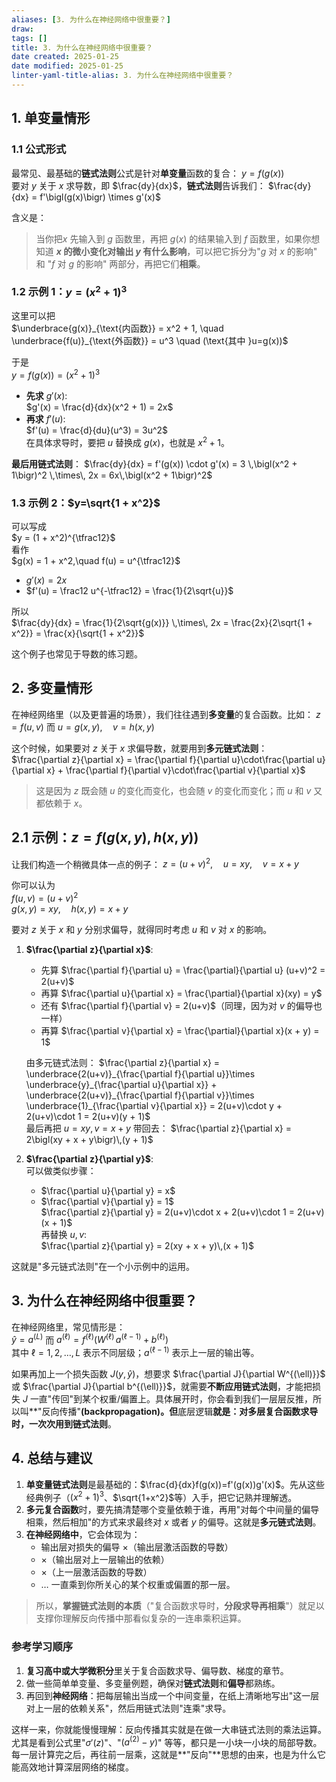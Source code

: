 ```yaml
---
aliases: [3. 为什么在神经网络中很重要？]
draw:
tags: []
title: 3. 为什么在神经网络中很重要？
date created: 2025-01-25
date modified: 2025-01-25
linter-yaml-title-alias: 3. 为什么在神经网络中很重要？
---
```


## 1. 单变量情形

### 1.1 公式形式

最常见、最基础的**链式法则**公式是针对**单变量**函数的复合：
$y = f\bigl(g(x)\bigr)$  
要对 $y$ 关于 $x$ 求导数，即 $\frac{dy}{dx}$，**链式法则**告诉我们：
$\frac{dy}{dx} = f'\bigl(g(x)\bigr) \times g'(x)$

含义是：

> 当你把$x$ 先输入到 $g$ 函数里，再把 $g(x)$ 的结果输入到 $f$ 函数里，如果你想知道 **$x$ 的微小变化对输出 $y$ 有什么影响**，可以把它拆分为"$g$ 对 $x$ 的影响" 和 "$f$ 对 $g$ 的影响" 两部分，再把它们**相乘**。

### 1.2 示例 1：$y=(x^2+1)^3$

这里可以把  
$\underbrace{g(x)}_{\text{内函数}} = x^2 + 1, \quad \underbrace{f(u)}_{\text{外函数}} = u^3 \quad (\text{其中 }u=g(x))$

于是  
$y = f\bigl(g(x)\bigr) = (x^2 + 1)^3$

- **先求** $g'(x)$:  
  $g'(x) = \frac{d}{dx}(x^2 + 1) = 2x$
- **再求** $f'(u)$:  
  $f'(u) = \frac{d}{du}(u^3) = 3u^2$  
  在具体求导时，要把 $u$ 替换成 $g(x)$，也就是 $x^2+1$。

**最后用链式法则**：
$\frac{dy}{dx} = f'(g(x)) \cdot g'(x) = 3 \,\bigl(x^2 + 1\bigr)^2 \,\times\, 2x = 6x\,\bigl(x^2 + 1\bigr)^2$

### 1.3 示例 2：$y=\sqrt{1 + x^2}$

可以写成  
$y = (1 + x^2)^{\tfrac12}$  
看作  
$g(x) = 1 + x^2,\quad f(u) = u^{\tfrac12}$

- $g'(x) = 2x$  
- $f'(u) = \frac12 u^{-\tfrac12} = \frac{1}{2\sqrt{u}}$

所以  
$\frac{dy}{dx} = \frac{1}{2\sqrt{g(x)}} \,\times\, 2x = \frac{2x}{2\sqrt{1 + x^2}} = \frac{x}{\sqrt{1 + x^2}}$

这个例子也常见于导数的练习题。

## 2. 多变量情形

在神经网络里（以及更普遍的场景），我们往往遇到**多变量**的复合函数。比如：
$z = f\bigl(u,v\bigr)$ 而  $u = g(x,y), \quad v = h(x,y)$  

这个时候，如果要对 $z$ 关于 $x$ 求偏导数，就要用到**多元链式法则**：
$\frac{\partial z}{\partial x} = \frac{\partial f}{\partial u}\cdot\frac{\partial u}{\partial x} + \frac{\partial f}{\partial v}\cdot\frac{\partial v}{\partial x}$

> 这是因为 $z$ 既会随 $u$ 的变化而变化，也会随 $v$ 的变化而变化；而 $u$ 和 $v$ 又都依赖于 $x$。

## 2.1 示例：$z=f(g(x,y), h(x,y))$

让我们构造一个稍微具体一点的例子：
$z = (u + v)^2, \quad u = xy, \quad v = x + y$

你可以认为  
$f(u,v) = (u+v)^2$  
$g(x,y)=x y,\quad h(x,y)=x + y$

要对 $z$ 关于 $x$ 和 $y$ 分别求偏导，就得同时考虑 $u$ 和 $v$ 对 $x$ 的影响。

1. **$\frac{\partial z}{\partial x}$**:
   - 先算 $\frac{\partial f}{\partial u} = \frac{\partial}{\partial u} (u+v)^2 = 2(u+v)$
   - 再算 $\frac{\partial u}{\partial x} = \frac{\partial}{\partial x}(xy) = y$
   - 还有 $\frac{\partial f}{\partial v} = 2(u+v)$（同理，因为对 $v$ 的偏导也一样）
   - 再算 $\frac{\partial v}{\partial x} = \frac{\partial}{\partial x}(x + y) = 1$

   由多元链式法则：
   $\frac{\partial z}{\partial x} = \underbrace{2(u+v)}_{\frac{\partial f}{\partial u}}\times \underbrace{y}_{\frac{\partial u}{\partial x}} + \underbrace{2(u+v)}_{\frac{\partial f}{\partial v}}\times \underbrace{1}_{\frac{\partial v}{\partial x}} = 2(u+v)\cdot y + 2(u+v)\cdot 1 = 2(u+v)(y + 1)$  
   最后再把 $u=xy, v=x+y$ 带回去：
   $\frac{\partial z}{\partial x} = 2\bigl(xy + x + y\bigr)\,(y + 1)$

2. **$\frac{\partial z}{\partial y}$**:  
   可以做类似步骤：
   - $\frac{\partial u}{\partial y} = x$
   - $\frac{\partial v}{\partial y} = 1$  
   $\frac{\partial z}{\partial y} = 2(u+v)\cdot x + 2(u+v)\cdot 1 = 2(u+v)(x + 1)$  
   再替换 $u,v$:  
   $\frac{\partial z}{\partial y} = 2(xy + x + y)\,(x + 1)$

这就是"多元链式法则"在一个小示例中的运用。

## 3. 为什么在神经网络中很重要？

在神经网络里，常见情形是：  
$\hat{y} = a^{(L)}$ 而 $a^{(\ell)} = f^{(\ell)}\bigl(W^{(\ell)}\,a^{(\ell-1)} + b^{(\ell)}\bigr)$  
其中 $\ell = 1,2,\dots,L$ 表示不同层级；$a^{(\ell-1)}$ 表示上一层的输出等。

如果再加上一个损失函数 $J(y, \hat{y})$，想要求 $\frac{\partial J}{\partial W^{(\ell)}}$ 或 $\frac{\partial J}{\partial b^{(\ell)}}$，就需要**不断应用链式法则**，才能把损失 $J$ 一直"传回"到某个权重/偏置上。具体展开时，你会看到我们一层层反推，所以叫**"反向传播"**(backpropagation)。但**底层逻辑**就是：对多层复合函数求导时，一次次用到链式法则**。

## 4. 总结与建议

1. **单变量链式法则**是最基础的：$\frac{d}{dx}f(g(x))=f'(g(x))g'(x)$。先从这些经典例子（$(x^2+1)^3$、$\sqrt{1+x^2}$等）入手，把它记熟并理解透。
2. **多元复合函数**时，要先搞清楚哪个变量依赖于谁，再用"对每个中间量的偏导相乘，然后相加"的方式来求最终对 $x$ 或者 $y$ 的偏导。这就是**多元链式法则**。
3. **在神经网络中**，它会体现为：
   - 输出层对损失的偏导 $\times$（输出层激活函数的导数）
   - $\times$（输出层对上一层输出的依赖）
   - $\times$（上一层激活函数的导数）
   - … 一直乘到你所关心的某个权重或偏置的那一层。

> 所以，**掌握链式法则的本质**（"复合函数求导时，**分段求导再相乘**"）就足以支撑你理解反向传播中那看似复杂的一连串乘积运算。

### 参考学习顺序

1. **复习高中或大学微积分**里关于复合函数求导、偏导数、梯度的章节。
2. 做一些简单单变量、多变量例题，确保对**链式法则**和**偏导**都熟练。
3. 再回到**神经网络**：把每层输出当成一个中间变量，在纸上清晰地写出"这一层对上一层的依赖关系"，然后用链式法则"连乘"求导。

这样一来，你就能慢慢理解：反向传播其实就是在做一大串链式法则的乘法运算。尤其是看到公式里"$\sigma'(z)$"、"$(a^{(2)} - y)$" 等等，都只是一小块一小块的局部导数。每一层计算完之后，再往前一层乘，这就是**"反向"**思想的由来，也是为什么它能高效地计算深层网络的梯度。
